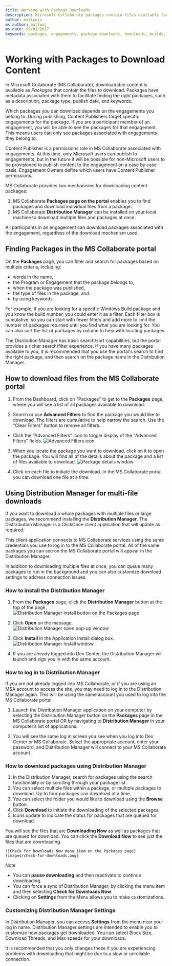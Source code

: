 ```yaml
---
title: Working with Package Downloads
description: Microsoft Collaborate packages contain files available for download and are associated with Engagements. A Distribution Manager is available to perform multi-file or bulk downloads.
author: mattwojo
ms.author: mattwoj
ms.date: 09/01/2017
keywords: packages, engagements, package downloads, downloads, builds, Collaborate permissions, Microsoft Connect
---
```


# Working with Packages to Download Content

In Microsoft Collaborate (MS Collaborate), downloadable content is available as *Packages* that contain the files to download.  Packages have metadata associated with them to facilitate finding the right packages, such as a description, package type, publish date,  and keywords.   

Which packages you can download depends on the engagements you belong to.  During publishing, Content Publishers target specific engagements for the package. If you are a participant member of an engagement, you will be able to see the packages for that engagement.  This means users can only see packages associated with engagements they belong to.

Content Publisher is a permissions role in MS Collaborate associated with engagements.  At this time, only Microsoft users can publish to engagements, but in the future it will be possible for non-Microsoft users to be provisioned to publish content to the engagement on a case by case basis.  Engagement Owners define which users have Content Publisher permissions.

MS Collaborate provides two mechanisms for downloading content packages:
1. MS Collaborate **Packages page on the portal** enables you to find packages and download individual files from a package. 
2. MS Collaborate **Distribution Manager** can be installed on your local machine to download multiple files and packages at once.

All participants in an engagement can download packages associated with the engagement, regardless of the download mechanism used.

## Finding Packages in the MS Collaborate portal

On the **Packages** page, you can filter and search for packages based on multiple criteria, including:
- words in the name, 
- the Program or Engagement that the package belongs to, 
- when the package was published, 
- the type of files in the package, and
- by using keywords.

For example, if you are looking for a specific Windows Build package and you know the build number, you could enter it as a filter. Each filter box is cumulative, so you can start with fewer filters and add more to limit the number of packages returned until you find what you are looking for. You can also sort the list of packages by column to help with locating packages.

The Disribution Manager has basic search/sort capabilities, but the portal provides a richer search/filter experience.  If you have many packages available to you, it is recommended that you use the portal's search to find the right package, and then search on the package name in the Distribution Manager.

## How to download files from the MS Collaborate portal

1. From the Dashboard, click on "Packages" to get to the **Packages** page, where you will see a list of all packages available to download.

2. Search or use **Advanced Filters** to find the package you would like to download. The filters are cumulative to help narrow the search. Use the "Clear Filters" button to remove all filters.
- Click the "Advanced Filters" icon to toggle display of the "Advanced Filters" fields.
  ![Advanced Filters icon](images/package-advanced-filter.png)

3. When you locate the package you want to download, click on it to open the package. You will find all of the details about the package and a list of files available to download.
  ![Package details window](images/package-details.png)

4. Click on each file to initiate the download. In the MS Collaborate portal you can download one file at a time. 

## Using Distribution Manager for multi-file downloads

If you want to download a whole packages with multiple files or large packages, we recommend installing the **Distribution Manager**.  The Distsribution Manager is a ClickOnce client application that will update as required.  

This client application connects to MS Collaborate services using the same credentials you use to log in to the MS Collaborate portal. All of the same packages you can see on the MS Collaborate portal will appear in the Distribution Manager.

In addition to downloading multiple files at once, you can queue many packages to run in the background and you can also customize download settings to address connection issues.

### How to install the Distribution Manager

1.	From the **Packages** page, click the **Distribution Manager** button at the top of the page. 
  ![Distribution Manager install button on the Packages page](images/distribution-manager-button.png)

2.	Click **Open** on the message.
  ![Distribution Manager open pop-up window](images/open-distribution-manager.png)

3.	Click **Install** in the Application Install dialog box. 
  ![Distribution Manager install window](images/install-distribution-manager.png)

4.	If you are already logged into Dev Center, the Distribution Manager will launch and sign you in with the same account.

### How to log in to Distribution Manager

If you are not already logged into MS Collaborate, or if you are using an MSA account to access the site, you may need to log in to the Distribution Manager again. This will be using the same account you used to log into the MS Collaborate portal.

1.	Launch the Distribution Manager application on your computer by selecting the Distribution Manager button on the **Packages** page in the MS Collaborate portal OR by navigating to **Distribution Manager** in your computer’s list of applications.

2.	You will see the same log in screen you see when you log into Dev Center or MS Collaborate. Select the appropriate account, enter your password, and Distribution Manager will connect to your MS Collaborate account.

### How to download packages using Distribution Manager

1.	In the Distribution Manager, search for packages using the search functionality or by scrolling through your package list.
2.	You can select multiple files within a package, or multiple packages to download.  Up to four packages can download at a time.
3.	You can select the folder you would like to download using the **Browse** button.
4.	Click **Download** to initiate the downloading of the selected packages.
5.	Icons update to indicate the status for packages that are queued for download.

You will see the files that are **Downloading Now** as well as packages that are queued for download.  You can click the **Download Now** to see just the files that are downloading.

	![Check for Downloads Now menu item on the Packages page](images/check-for-downloads.png)

> [!NOTE]
> - You can **pause downloading** and then reactivate to continue downloading.
> - You can force a sync of Distribution Manager, by clicking the menu item and then selecting **Check for Downloads Now**.
> - Clicking on **Settings** from the Menu allows you to make customizations. 

### Customizing Distribution Manager Settings

In Distribution Manager, you can access **Settings** from the menu near your log in name.  Distribution Manager settings are intended to enable you to customize how packages get downloaded.  You can select Block Size, Download Threads, and Max speeds for your downloads.

It is recommended that you only changes these if you are experiencing problems with downloading that might be due to a slow or unreliable connection.


